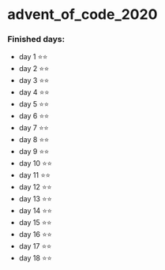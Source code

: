# advent_of_code_2020

### Finished days:

-   day 1 ⭐️⭐️
-   day 2 ⭐️⭐️
-   day 3 ⭐️⭐️
-   day 4 ⭐️⭐️
-   day 5 ⭐️⭐️
-   day 6 ⭐️⭐️
-   day 7 ⭐️⭐️
-   day 8 ⭐️⭐️
-   day 9 ⭐️⭐️
-   day 10 ⭐️⭐️
-   day 11 ⭐️⭐️
-   day 12 ⭐️⭐️
-   day 13 ⭐️⭐️
-   day 14 ⭐️⭐️
-   day 15 ⭐️⭐️
-   day 16 ⭐️⭐️
-   day 17 ⭐️⭐️
-   day 18 ⭐️⭐️
